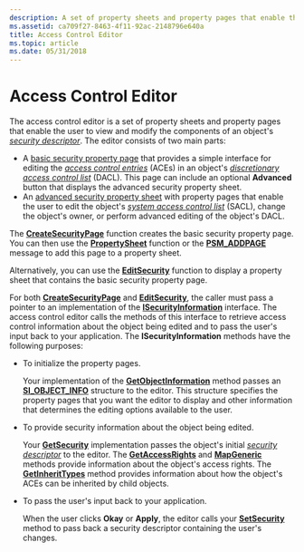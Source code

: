 ```yaml
---
description: A set of property sheets and property pages that enable the user to view and modify the components of an objects security descriptor.
ms.assetid: ca709f27-8463-4f11-92ac-2148796e640a
title: Access Control Editor
ms.topic: article
ms.date: 05/31/2018
---
```


# Access Control Editor

The access control editor is a set of property sheets and property pages that enable the user to view and modify the components of an object's [*security descriptor*](/windows/desktop/SecGloss/s-gly). The editor consists of two main parts:

-   A [basic security property page](basic-security-property-page.md) that provides a simple interface for editing the [*access control entries*](/windows/desktop/SecGloss/a-gly) (ACEs) in an object's [*discretionary access control list*](/windows/desktop/SecGloss/d-gly) (DACL). This page can include an optional **Advanced** button that displays the advanced security property sheet.
-   An [advanced security property sheet](advanced-security-property-sheet.md) with property pages that enable the user to edit the object's [*system access control list*](/windows/desktop/SecGloss/s-gly) (SACL), change the object's owner, or perform advanced editing of the object's DACL.

The [**CreateSecurityPage**](/windows/desktop/api/Aclui/nf-aclui-createsecuritypage) function creates the basic security property page. You can then use the [**PropertySheet**](/windows/win32/api/prsht/nf-prsht-propertysheeta) function or the [**PSM\_ADDPAGE**](../controls/psm-addpage.md) message to add this page to a property sheet.

Alternatively, you can use the [**EditSecurity**](/windows/desktop/api/Aclui/nf-aclui-editsecurity) function to display a property sheet that contains the basic security property page.

For both [**CreateSecurityPage**](/windows/desktop/api/Aclui/nf-aclui-createsecuritypage) and [**EditSecurity**](/windows/desktop/api/Aclui/nf-aclui-editsecurity), the caller must pass a pointer to an implementation of the [**ISecurityInformation**](/windows/win32/api/aclui/nn-aclui-isecurityinformation) interface. The access control editor calls the methods of this interface to retrieve access control information about the object being edited and to pass the user's input back to your application. The **ISecurityInformation** methods have the following purposes:

-   To initialize the property pages.

    Your implementation of the [**GetObjectInformation**](/windows/win32/api/aclui/nf-aclui-isecurityinformation-getobjectinformation) method passes an [**SI\_OBJECT\_INFO**](/windows/desktop/api/Aclui/ns-aclui-si_object_info) structure to the editor. This structure specifies the property pages that you want the editor to display and other information that determines the editing options available to the user.

-   To provide security information about the object being edited.

    Your [**GetSecurity**](/windows/win32/api/aclui/nf-aclui-isecurityinformation-getsecurity) implementation passes the object's initial [*security descriptor*](/windows/desktop/SecGloss/s-gly) to the editor. The [**GetAccessRights**](/windows/win32/api/aclui/nf-aclui-isecurityinformation-getaccessrights) and [**MapGeneric**](/windows/win32/api/aclui/nf-aclui-isecurityinformation-mapgeneric) methods provide information about the object's access rights. The [**GetInheritTypes**](/windows/win32/api/aclui/nf-aclui-isecurityinformation-getinherittypes) method provides information about how the object's ACEs can be inherited by child objects.

-   To pass the user's input back to your application.

    When the user clicks **Okay** or **Apply**, the editor calls your [**SetSecurity**](/windows/win32/api/aclui/nf-aclui-isecurityinformation-setsecurity) method to pass back a security descriptor containing the user's changes.

 

 

